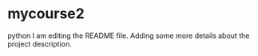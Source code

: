 # mycourse2
python
I am editing the README file. Adding some more details about the project description.

